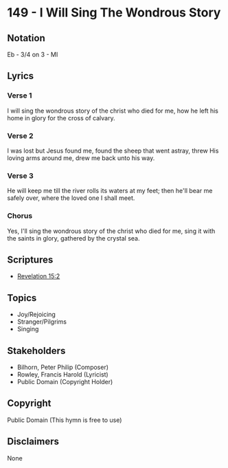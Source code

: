 # 149 - I Will Sing The Wondrous Story

## Notation

Eb - 3/4 on 3 - MI

## Lyrics

### Verse 1

I will sing the wondrous story of the christ who died for me, how he left his home in glory for the cross of calvary.

### Verse 2

I was lost but Jesus found me, found the sheep that went astray, threw His loving arms around me, drew me back unto his way.

### Verse 3

He will keep me till the river rolls its waters at my feet; then he'll bear me safely over, where the loved one I shall meet.

### Chorus

Yes, I'll sing the wondrous story of the christ who died for me, sing it with the saints in glory, gathered by the crystal sea.


## Scriptures

- [Revelation 15:2](https://www.biblegateway.com/passage/?search=Revelation%2015%3A2)

## Topics

- Joy/Rejoicing
- Stranger/Pilgrims
- Singing

## Stakeholders

- Bilhorn, Peter Philip (Composer)
- Rowley, Francis Harold (Lyricist)
- Public Domain (Copyright Holder)

## Copyright

Public Domain
(This hymn is free to use)

## Disclaimers

None

